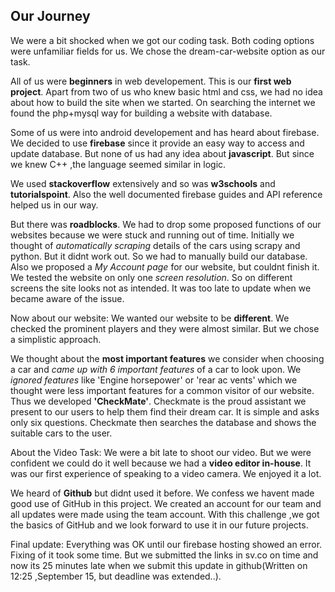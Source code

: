 ## Our Journey

We were a bit shocked when we got our coding task. Both coding options were unfamiliar fields for us. We chose the dream-car-website option as our task. 

All of us were **beginners** in web developement. This is our **first web project**. Apart from two of us who knew basic html and css, we had no idea about how to build the site when we started.
On searching the internet we found the php+mysql way for building a website with database.

Some of us were into android developement and has heard about firebase. We decided to use **firebase** since it provide an easy way to access and update database.
But none of us had any idea about **javascript**. But since we knew C++ ,the language seemed similar in logic.

We used **stackoverflow** extensively and so was **w3schools** and **tutorialspoint**. Also the well documented firebase guides and API reference helped us in our way.

But there was **roadblocks**. We had to drop some proposed functions of our websites because we were stuck and running out of time.
Initially we thought of *automatically scraping* details of the cars using scrapy and python. But it didnt work out. So we had to manually build our database.
Also we proposed a *My Account page* for our website, but couldnt finish it.
We tested the website on only one *screen resolution*. So on different screens the site looks not as intended. It was too late to update when we became aware of the issue.

Now about our website: 
We wanted our website to be **different**. We checked the prominent players and they were almost similar. But we chose a simplistic approach.

We thought about the **most important features** we consider when choosing a car and *came up with 6 important features* of a car to look upon. We *ignored features* like 'Engine horsepower' or 'rear ac vents' which we thought were less important features for a common visitor of our website.
Thus we developed **'CheckMate'**. Checkmate is the proud assistant we present to our users to help them find their dream car. It is simple and asks only six questions. Checkmate then searches the database and shows the suitable cars to the user.

About the Video Task:
We were a bit late to shoot our video. But we were confident we could do it well because we had a **video editor in-house**.
It was our first experience of speaking to a video camera. We enjoyed it a lot. 

We heard of **Github** but didnt used it before. We confess we havent made good use of GitHub in this project. We created an account for our team and all updates were made using the team account.
With this challenge ,we got the basics of GitHub and we look forward to use it in our future projects.

Final update: Everything was OK until our firebase hosting showed an error. Fixing of it took some time. But we submitted the links in sv.co on time and now its 25 minutes late when we submit this update in github(Written on 12:25 ,September 15, but deadline was extended..).

